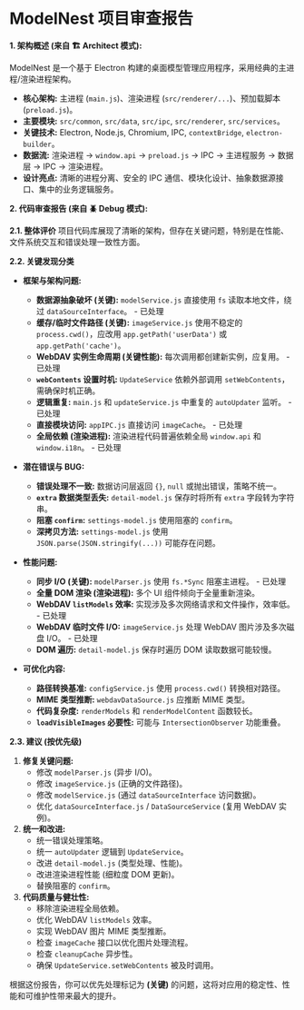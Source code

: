 # ModelNest 项目审查报告

**1. 架构概述 (来自 🏗️ Architect 模式):**

ModelNest 是一个基于 Electron 构建的桌面模型管理应用程序，采用经典的主进程/渲染进程架构。
*   **核心架构:** 主进程 (`main.js`)、渲染进程 (`src/renderer/...`)、预加载脚本 (`preload.js`)。
*   **主要模块:** `src/common`, `src/data`, `src/ipc`, `src/renderer`, `src/services`。
*   **关键技术:** Electron, Node.js, Chromium, IPC, `contextBridge`, `electron-builder`。
*   **数据流:** 渲染进程 -> `window.api` -> `preload.js` -> IPC -> 主进程服务 -> 数据层 -> IPC -> 渲染进程。
*   **设计亮点:** 清晰的进程分离、安全的 IPC 通信、模块化设计、抽象数据源接口、集中的业务逻辑服务。

**2. 代码审查报告 (来自 🪲 Debug 模式):**

**2.1. 整体评价**
项目代码库展现了清晰的架构，但存在关键问题，特别是在性能、文件系统交互和错误处理一致性方面。

**2.2. 关键发现分类**

*   **框架与架构问题:**
    *   **数据源抽象破坏 (关键):** `modelService.js` 直接使用 `fs` 读取本地文件，绕过 `dataSourceInterface`。  - 已处理
    *   **缓存/临时文件路径 (关键):** `imageService.js` 使用不稳定的 `process.cwd()`，应改用 `app.getPath('userData')` 或 `app.getPath('cache')`。
    *   **WebDAV 实例生命周期 (关键性能):** 每次调用都创建新实例，应复用。 - 已处理
    *   **`webContents` 设置时机:** `UpdateService` 依赖外部调用 `setWebContents`，需确保时机正确。 
    *   **逻辑重复:** `main.js` 和 `updateService.js` 中重复的 `autoUpdater` 监听。 - 已处理
    *   **直接模块访问:** `appIPC.js` 直接访问 `imageCache`。 - 已处理
    *   **全局依赖 (渲染进程):** 渲染进程代码普遍依赖全局 `window.api` 和 `window.i18n`。 - 已处理

*   **潜在错误与 BUG:**
    *   **错误处理不一致:** 数据访问层返回 `{}`, `null` 或抛出错误，策略不统一。
    *   **`extra` 数据类型丢失:** `detail-model.js` 保存时将所有 `extra` 字段转为字符串。
    *   **阻塞 `confirm`:** `settings-model.js` 使用阻塞的 `confirm`。
    *   **深拷贝方法:** `settings-model.js` 使用 `JSON.parse(JSON.stringify(...))` 可能存在问题。

*   **性能问题:**
    *   **同步 I/O (关键):** `modelParser.js` 使用 `fs.*Sync` 阻塞主进程。 - 已处理
    *   **全量 DOM 渲染 (渲染进程):** 多个 UI 组件倾向于全量重新渲染。
    *   **WebDAV `listModels` 效率:** 实现涉及多次网络请求和文件操作，效率低。  - 已处理
    *   **WebDAV 临时文件 I/O:** `imageService.js` 处理 WebDAV 图片涉及多次磁盘 I/O。  - 已处理
    *   **DOM 遍历:** `detail-model.js` 保存时遍历 DOM 读取数据可能较慢。

*   **可优化内容:**
    *   **路径转换基准:** `configService.js` 使用 `process.cwd()` 转换相对路径。
    *   **MIME 类型推断:** `webdavDataSource.js` 应推断 MIME 类型。
    *   **代码复杂度:** `renderModels` 和 `renderModelContent` 函数较长。
    *   **`loadVisibleImages` 必要性:** 可能与 `IntersectionObserver` 功能重叠。

**2.3. 建议 (按优先级)**

1.  **修复关键问题:**
    *   修改 `modelParser.js` (异步 I/O)。
    *   修改 `imageService.js` (正确的文件路径)。
    *   修改 `modelService.js` (通过 `dataSourceInterface` 访问数据)。
    *   优化 `dataSourceInterface.js` / `DataSourceService` (复用 WebDAV 实例)。
2.  **统一和改进:**
    *   统一错误处理策略。
    *   统一 `autoUpdater` 逻辑到 `UpdateService`。
    *   改进 `detail-model.js` (类型处理、性能)。
    *   改进渲染进程性能 (细粒度 DOM 更新)。
    *   替换阻塞的 `confirm`。
3.  **代码质量与健壮性:**
    *   移除渲染进程全局依赖。
    *   优化 WebDAV `listModels` 效率。
    *   实现 WebDAV 图片 MIME 类型推断。
    *   检查 `imageCache` 接口以优化图片处理流程。
    *   检查 `cleanupCache` 异步性。
    *   确保 `UpdateService.setWebContents` 被及时调用。

根据这份报告，你可以优先处理标记为 **(关键)** 的问题，这将对应用的稳定性、性能和可维护性带来最大的提升。